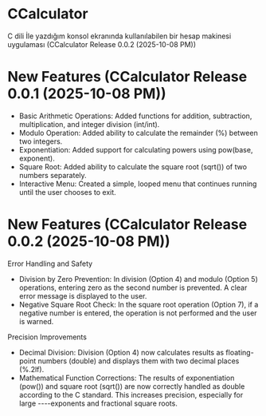 # CCalculator
C dili İle yazdığım konsol ekranında kullanılabilen bir hesap makinesi uygulaması (CCalculator Release 0.0.2 (2025-10-08 PM))

# New Features (CCalculator Release 0.0.1 (2025-10-08 PM))
- Basic Arithmetic Operations: Added functions for addition, subtraction, multiplication, and integer division (int/int).
- Modulo Operation: Added ability to calculate the remainder (%) between two integers.
- Exponentiation: Added support for calculating powers using pow(base, exponent).
- Square Root: Added ability to calculate the square root (sqrt()) of two numbers separately.
- Interactive Menu: Created a simple, looped menu that continues running until the user chooses to exit.

# New Features (CCalculator Release 0.0.2 (2025-10-08 PM))
Error Handling and Safety
- Division by Zero Prevention: In division (Option 4) and modulo (Option 5) operations, entering zero as the second number is prevented. A clear error message is displayed to the user.
- Negative Square Root Check: In the square root operation (Option 7), if a negative number is entered, the operation is not performed and the user is warned.

Precision Improvements
- Decimal Division: Division (Option 4) now calculates results as floating-point numbers (double) and displays them with two decimal places (%.2lf).
- Mathematical Function Corrections: The results of exponentiation (pow()) and square root (sqrt()) are now correctly handled as double according to the C standard. This increases precision, especially for large ----exponents and fractional square roots.
